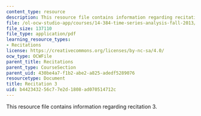 ```yaml
---
content_type: resource
description: This resource file contains information regarding recitation 3.
file: /ol-ocw-studio-app/courses/14-384-time-series-analysis-fall-2013/b442343256c77e2d1808ad070514712c_MIT14_384F13_rec3.pdf
file_size: 137110
file_type: application/pdf
learning_resource_types:
- Recitations
license: https://creativecommons.org/licenses/by-nc-sa/4.0/
ocw_type: OCWFile
parent_title: Recitations
parent_type: CourseSection
parent_uid: 430be4a7-f1b2-abe2-a825-adedf5289076
resourcetype: Document
title: Recitation 3
uid: b4423432-56c7-7e2d-1808-ad070514712c
---
```

This resource file contains information regarding recitation 3.